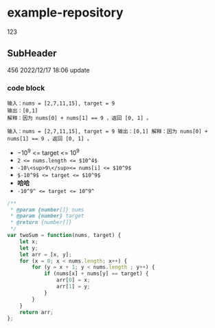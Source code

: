# example-repository
123

## SubHeader

456
2022/12/17 18:06 update

### code block
```
输入：nums = [2,7,11,15], target = 9
输出：[0,1]
解释：因为 nums[0] + nums[1] == 9 ，返回 [0, 1] 。
```
`输入：nums = [2,7,11,15], target = 9
输出：[0,1]
解释：因为 nums[0] + nums[1] == 9 ，返回 [0, 1] 。`
* $-10^9$ <= target <= $10^9$
* `2 <= nums.length <= $10^4$`
* ` -10\<sup>9\</sup><= nums[i] <= $10^9$ `
* `$-10^9$ <= target <= $10^9$`
* **哈哈**
* `-10^9^ <= target <= 10^9^`

```javascript
/**
 * @param {number[]} nums
 * @param {number} target
 * @return {number[]}
 */
var twoSum = function(nums, target) {
    let x;
    let y;
    let arr = [x, y];
    for (x = 0; x < nums.length; x++) {
        for (y = x + 1; y < nums.length ; y++) {
            if (nums[x] + nums[y] == target) {
                arr[0] = x;
                arr[1] = y;
            }
        }
    }
    return arr;
};
```

